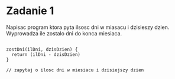# Zadanie 1

Napisac program ktora pyta ilsosc dni w miasacu i dzisieszy dzien. Wyprowadza ile zostalo dni do konca miesiaca.

```

zostDni(ilDni, dzisDzien) {
  return (ilDni - dzisDzien)
}

// zapytaj o ilosc dni w miesiacu i dzisiejszy dzien

```
